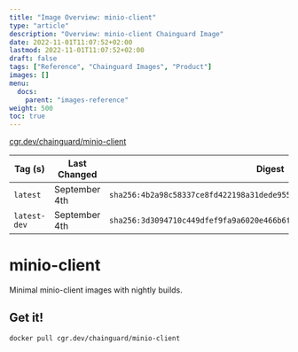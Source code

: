 ```yaml
---
title: "Image Overview: minio-client"
type: "article"
description: "Overview: minio-client Chainguard Image"
date: 2022-11-01T11:07:52+02:00
lastmod: 2022-11-01T11:07:52+02:00
draft: false
tags: ["Reference", "Chainguard Images", "Product"]
images: []
menu:
  docs:
    parent: "images-reference"
weight: 500
toc: true
---
```


[cgr.dev/chainguard/minio-client](https://github.com/chainguard-images/images/tree/main/images/minio-client)

| Tag (s)       | Last Changed  | Digest                                                                    |
|---------------|---------------|---------------------------------------------------------------------------|
|  `latest`     | September 4th | `sha256:4b2a98c58337ce8fd422198a31dede955058cbb413809188d831e46c04eae698` |
|  `latest-dev` | September 4th | `sha256:3d3094710c449dfef9fa9a6020e466b6f08128b917de0343b995b8c22b10c854` |

# minio-client

Minimal minio-client images with nightly builds.

## Get it!

```shell
docker pull cgr.dev/chainguard/minio-client
```
